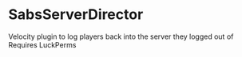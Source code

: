 # SabsServerDirector
Velocity plugin to log players back into the server they logged out of
Requires LuckPerms
